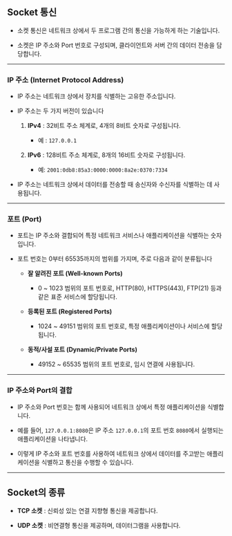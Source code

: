 ## Socket 통신

- 소켓 통신은 네트워크 상에서 두 프로그램 간의 통신을 가능하게 하는 기술입니다.

- 소켓은 IP 주소와 Port 번호로 구성되며, 클라이언트와 서버 간의 데이터 전송을 담당합니다.

---

### IP 주소 (Internet Protocol Address)

- IP 주소는 네트워크 상에서 장치를 식별하는 고유한 주소입니다.

- IP 주소는 두 가지 버전이 있습니다

    1. **IPv4** : 32비트 주소 체계로, 4개의 8비트 숫자로 구성됩니다.

        - 예 : `127.0.0.1`

    2. **IPv6** : 128비트 주소 체계로, 8개의 16비트 숫자로 구성됩니다.

        - 예: `2001:0db8:85a3:0000:0000:8a2e:0370:7334`

- IP 주소는 네트워크 상에서 데이터를 전송할 때 송신자와 수신자를 식별하는 데 사용됩니다.

---

### 포트 (Port)

- 포트는 IP 주소와 결합되어 특정 네트워크 서비스나 애플리케이션을 식별하는 숫자입니다.

- 포트 번호는 0부터 65535까지의 범위를 가지며, 주로 다음과 같이 분류됩니다

    - **잘 알려진 포트 (Well-known Ports)**
    
        - 0 ~ 1023 범위의 포트 번호로, HTTP(80), HTTPS(443), FTP(21) 등과 같은 표준 서비스에 할당됩니다.

    - **등록된 포트 (Registered Ports)**

        - 1024 ~ 49151 범위의 포트 번호로, 특정 애플리케이션이나 서비스에 할당됩니다.

    - **동적/사설 포트 (Dynamic/Private Ports)**

        - 49152 ~ 65535 범위의 포트 번호로, 임시 연결에 사용됩니다.

---

### IP 주소와 Port의 결합

- IP 주소와 Port 번호는 함께 사용되어 네트워크 상에서 특정 애플리케이션을 식별합니다.

- 예를 들어, `127.0.0.1:8080`은 IP 주소 `127.0.0.1`의 포트 번호 `8080`에서 실행되는 애플리케이션을 나타냅니다.

- 이렇게 IP 주소와 포트 번호를 사용하여 네트워크 상에서 데이터를 주고받는 애플리케이션을 식별하고 통신을 수행할 수 있습니다.

---

## Socket의 종류

- **TCP 소켓** : 신뢰성 있는 연결 지향형 통신을 제공합니다.

- **UDP 소켓** : 비연결형 통신을 제공하며, 데이터그램을 사용합니다.